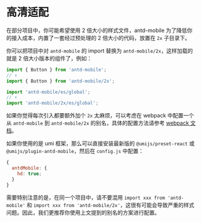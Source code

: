 # 高清适配

在部分项目中，你可能希望使用 2 倍大小的样式文件，antd-mobile 为了降低你的接入成本，内置了一套经过预处理的 2 倍大小的代码，放置在 `2x` 子目录下。

你可以把项目中对 `antd-mobile` 的 import 替换为 `antd-mobile/2x`，这样加载的就是 2 倍大小版本的组件了，例如：

```js
import { Button } from 'antd-mobile';
// ⬇️
import { Button } from 'antd-mobile/2x';

import 'antd-mobile/es/global';
// ⬇️
import 'antd-mobile/2x/es/global';
```

如果你觉得每次引入都要额外加个 `2x` 太麻烦，可以考虑在 webpack 中配置一个从 `antd-mobile` 到 `antd-mobile/2x` 的别名，具体的配置方法请参考 [webpack 文档](https://webpack.js.org/configuration/resolve/#resolvealias)。

如果你使用的是 umi 框架，那么可以直接安装最新版的 `@umijs/preset-react` 或 `@umijs/plugin-antd-mobile`，然后在 `config.js` 中配置：

```js
{
  antdMobile: {
    hd: true;
  }
}
```

需要特别注意的是，在同一个项目中，请不要混用 `import xxx from 'antd-mobile'` 和 `import xxx from 'antd-mobile/2x'`，这很有可能会导致严重的样式问题。因此，我们更推荐你使用上文提到的别名的方案进行配置。
